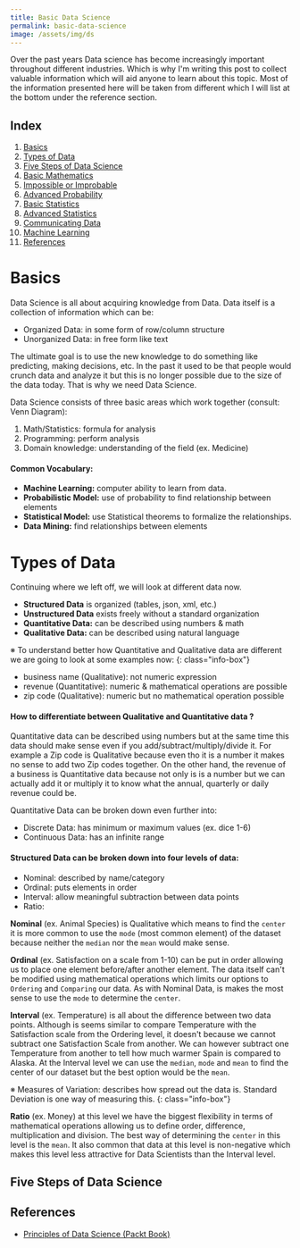 ```yaml
---
title: Basic Data Science
permalink: basic-data-science
image: /assets/img/ds
---
```


Over the past years Data science has become increasingly important throughout different industries. Which is why I'm writing this post to collect valuable information which will aid anyone to learn about this topic. Most of the information presented here will be taken from different which I will list at the bottom under the reference section.

## Index
1. [Basics](#basics)
2. [Types of Data](#types-of-data)
3. [Five Steps of Data Science](#five-steps-of-data-science)
4. [Basic Mathematics](#)
5. [Impossible or Improbable](#)
6. [Advanced Probability](#)
7. [Basic Statistics](#)
8. [Advanced Statistics](#)
9. [Communicating Data](#)
10. [Machine Learning](#)
11. [References](#references)

# Basics
Data Science is all about acquiring knowledge from Data. Data itself is a collection of information which can be:

- Organized Data: in some form of row/column structure
- Unorganized Data: in free form like text

The ultimate goal is to use the new knowledge to do something like predicting, making decisions, etc. In the past it used to be that people would crunch data and analyze it but this is no longer possible due to the size of the data today. That is why we need Data Science.

Data Science consists of three basic areas which work together (consult: Venn Diagram):

1. Math/Statistics: formula for analysis
2. Programming: perform analysis
3. Domain knowledge: understanding of the field (ex. Medicine)

#### Common Vocabulary:
- **Machine Learning:** computer ability to learn from data.
- **Probabilistic Model:** use of probability to find relationship between elements
- **Statistical Model:** use Statistical theorems to formalize the relationships.
- **Data Mining:** find relationships between elements


# Types of Data
Continuing where we left off, we will look at different data now.

- **Structured Data** is organized (tables, json, xml, etc.)
- **Unstructured Data** exists freely without a standard organization
- **Quantitative Data:** can be described using numbers & math
- **Qualitative Data:** can be described using natural language

※ To understand better how Quantitative and Qualitative data are different we are going to look at some examples now:
{: class="info-box"}

- business name (Qualitative): not numeric expression
- revenue (Quantitative): numeric & mathematical operations are possible
- zip code (Qualitative): numeric but no mathematical operation possible

#### How to differentiate between Qualitative and Quantitative data ?

Quantitative data can be described using numbers but at the same time this data should make sense even if you add/subtract/multiply/divide it. For example a Zip code is Qualitative because even tho it is a number it makes no sense to add two Zip codes together. On the other hand, the revenue of a business is Quantitative data because not only is is a number but we can actually add it or multiply it to know what the annual, quarterly or daily revenue could be.

Quantitative Data can be broken down even further into:
- Discrete Data: has minimum or maximum values (ex. dice 1-6)
- Continuous Data: has an infinite range

#### Structured Data can be broken down into four levels of data:
- Nominal: described by name/category
- Ordinal: puts elements in order
- Interval: allow meaningful subtraction between data points
- Ratio:

**Nominal** (ex. Animal Species) is Qualitative which means to find the `center` it is more common to use the `mode` (most common element) of the dataset because neither the `median` nor the `mean` would make sense.

**Ordinal** (ex. Satisfaction on a scale from 1-10) can be put in order allowing us to place one element before/after another element. The data itself can't be modified using mathematical operations which limits our options to `Ordering` and `Comparing` our data. As with Nominal Data, is makes the most sense to use the `mode` to determine the `center`.

**Interval** (ex. Temperature) is all about the difference between two data points. Although is seems similar to compare Temperature with the Satisfaction scale from the Ordering level, it doesn't because we cannot subtract one Satisfaction Scale from another. We can however subtract one Temperature from another to tell how much warmer Spain is compared to Alaska. At the Interval level we can use the `median`, `mode` and `mean` to find the center of our dataset but the best option would be the `mean`.

※ Measures of Variation: describes how spread out the data is. Standard Deviation is one way of measuring this.
{: class="info-box"}

**Ratio** (ex. Money) at this level we have the biggest flexibility in terms of mathematical operations allowing us to define order, difference, multiplication and division. The best way of determining the `center` in this level is the `mean`. It also common that data at this level is non-negative which makes this level less attractive for Data Scientists than the Interval level.


## Five Steps of Data Science




## References
- [Principles of Data Science (Packt Book)](https://www.amazon.com/Principles-Data-Science-techniques-making-ebook/dp/B01A8T8YNC)
